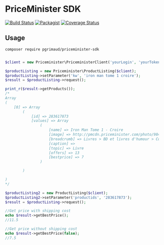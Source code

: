 # PriceMinister SDK
[![Build Status](https://travis-ci.org/pgrimaud/priceminister-sdk.svg?branch=master)](https://travis-ci.org/pgrimaud/priceminister-sdk)
[![Packagist](https://img.shields.io/badge/packagist-install-brightgreen.svg)](https://packagist.org/packages/pgrimaud/priceminister-sdk)
[![Coverage Status](https://coveralls.io/repos/github/pgrimaud/priceminister-sdk/badge.svg?branch=master)](https://coveralls.io/github/pgrimaud/priceminister-sdk?branch=master)

## Usage

```
composer require pgrimaud/priceminister-sdk
```

```php

$client = new Priceminister\PriceministerClient('yourLogin', 'yourToken');

$productListing = new Priceminister\ProductListing($client);
$productListing->setParameter('kw', 'iron man tome 1 croire');
$result = $productListing->request();

print_r($result->getProducts());
/*
Array
(
    [0] => Array
        (
            [id] => 283617873
            [values] => Array
                (
                    [name] => Iron Man Tome 1 - Croire
                    [image] => http://pmcdn.priceminister.com/photo/984727643_ML.jpg
                    [breadcrumb] => Livres > BD et livres d'humour > Comics
                    [caption] => 
                    [topic] => Livre
                    [offers] => 13
                    [bestprice] => 7
                )

        )

)
*/

$productListing2 = new ProductListing($client);
$productListing2->setParameter('productids', '283617873');
$result = $productListing->request();

//Get price with shipping cost
echo $result->getBestPrice();
//11.5

//Get price without shipping cost
echo $result->getBestPrice(false);
//7.5

```
